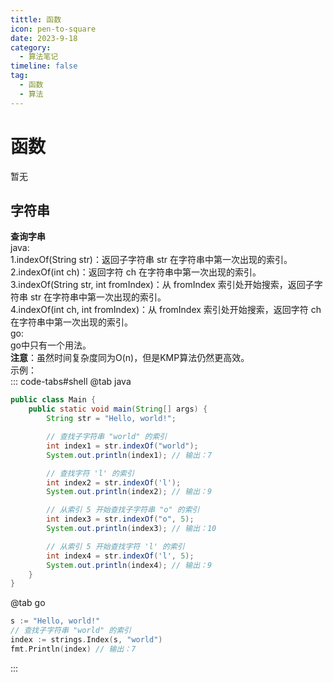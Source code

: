 ```yaml
---
tittle: 函数
icon: pen-to-square
date: 2023-9-18
category:
  - 算法笔记
timeline: false 
tag:
  - 函数
  - 算法
---
```

# 函数

暂无
<!-- more -->
## 字符串

**查询字串**  
java:  
1.indexOf(String str)：返回子字符串 str 在字符串中第一次出现的索引。  
2.indexOf(int ch)：返回字符 ch 在字符串中第一次出现的索引。  
3.indexOf(String str, int fromIndex)：从 fromIndex 索引处开始搜索，返回子字符串 str 在字符串中第一次出现的索引。  
4.indexOf(int ch, int fromIndex)：从 fromIndex 索引处开始搜索，返回字符 ch 在字符串中第一次出现的索引。  
go:  
go中只有一个用法。  
**注意**：虽然时间复杂度同为O(n)，但是KMP算法仍然更高效。  
示例：  
::: code-tabs#shell
@tab java

```java
public class Main {
    public static void main(String[] args) {
        String str = "Hello, world!";

        // 查找子字符串 "world" 的索引
        int index1 = str.indexOf("world");
        System.out.println(index1); // 输出：7

        // 查找字符 'l' 的索引
        int index2 = str.indexOf('l');
        System.out.println(index2); // 输出：9

        // 从索引 5 开始查找子字符串 "o" 的索引
        int index3 = str.indexOf("o", 5);
        System.out.println(index3); // 输出：10

        // 从索引 5 开始查找字符 'l' 的索引
        int index4 = str.indexOf('l', 5);
        System.out.println(index4); // 输出：9
    }
}  
```

@tab go

```go
s := "Hello, world!"
// 查找子字符串 "world" 的索引
index := strings.Index(s, "world")
fmt.Println(index) // 输出：7
```

:::

